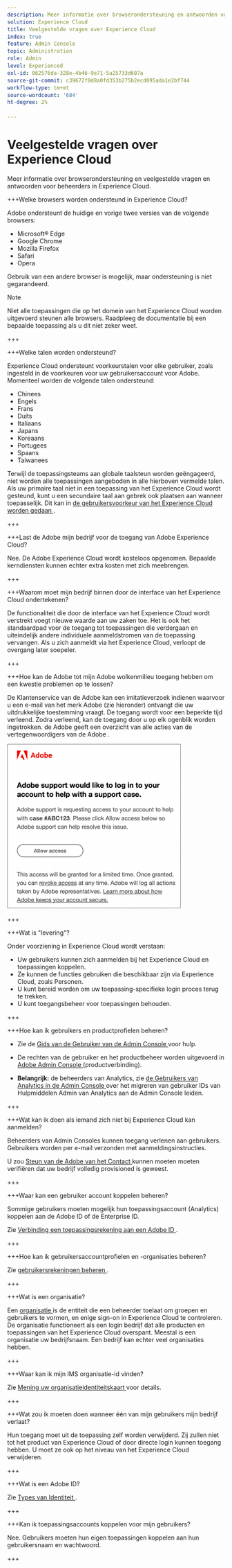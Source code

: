 ```yaml
---
description: Meer informatie over browserondersteuning en antwoorden voor beheerders in de Adobe Experience Cloud.
solution: Experience Cloud
title: Veelgestelde vragen over Experience Cloud
index: true
feature: Admin Console
topic: Administration
role: Admin
level: Experienced
exl-id: 062576da-328e-4b46-9e71-5a25733d607a
source-git-commit: c39672f0d8a0fd353b275b2ecd095ada1e2bf744
workflow-type: tm+mt
source-wordcount: '684'
ht-degree: 2%

---
```


# Veelgestelde vragen over Experience Cloud

Meer informatie over browserondersteuning en veelgestelde vragen en antwoorden voor beheerders in Experience Cloud.

+++Welke browsers worden ondersteund in Experience Cloud?

Adobe ondersteunt de huidige en vorige twee versies van de volgende browsers:

* Microsoft® Edge
* Google Chrome
* Mozilla Firefox
* Safari
* Opera

Gebruik van een andere browser is mogelijk, maar ondersteuning is niet gegarandeerd.

>[!NOTE]
>
>Niet alle toepassingen die op het domein van het Experience Cloud worden uitgevoerd steunen alle browsers. Raadpleeg de documentatie bij een bepaalde toepassing als u dit niet zeker weet.

+++

+++Welke talen worden ondersteund?

Experience Cloud ondersteunt voorkeurstalen voor elke gebruiker, zoals ingesteld in de voorkeuren voor uw gebruikersaccount voor Adobe. Momenteel worden de volgende talen ondersteund:

* Chinees
* Engels
* Frans
* Duits
* Italiaans
* Japans
* Koreaans
* Portugees
* Spaans
* Taiwanees

Terwijl de toepassingsteams aan globale taalsteun worden geëngageerd, niet worden alle toepassingen aangeboden in alle hierboven vermelde talen. Als uw primaire taal niet in een toepassing van het Experience Cloud wordt gesteund, kunt u een secundaire taal aan gebrek ook plaatsen aan wanneer toepasselijk. Dit kan in [ de gebruikersvoorkeur van het Experience Cloud worden gedaan ](https://experience.adobe.com/preferences).

+++

+++Last de Adobe mijn bedrijf voor de toegang van Adobe Experience Cloud?

Nee. De Adobe Experience Cloud wordt kosteloos opgenomen. Bepaalde kerndiensten kunnen echter extra kosten met zich meebrengen.

+++

+++Waarom moet mijn bedrijf binnen door de interface van het Experience Cloud ondertekenen?

De functionaliteit die door de interface van het Experience Cloud wordt verstrekt voegt nieuwe waarde aan uw zaken toe. Het is ook het standaardpad voor de toegang tot toepassingen die verdergaan en uiteindelijk andere individuele aanmeldstromen van de toepassing vervangen. Als u zich aanmeldt via het Experience Cloud, verloopt de overgang later soepeler.

+++

+++Hoe kan de Adobe tot mijn Adobe wolkenmilieu toegang hebben om een kwestie problemen op te lossen?

De Klantenservice van de Adobe kan een imitatieverzoek indienen waarvoor u een e-mail van het merk Adobe (zie hieronder) ontvangt die uw uitdrukkelijke toestemming vraagt. De toegang wordt voor een beperkte tijd verleend. Zodra verleend, kan de toegang door u op elk ogenblik worden ingetrokken. de Adobe geeft een overzicht van alle acties van de vertegenwoordigers van de Adobe .

![ Geval van de Steun van de Adobe ](../assets/support-email.png)

+++

+++Wat is &quot;levering&quot;?

Onder voorziening in Experience Cloud wordt verstaan:

* Uw gebruikers kunnen zich aanmelden bij het Experience Cloud en toepassingen koppelen.
* Ze kunnen de functies gebruiken die beschikbaar zijn via Experience Cloud, zoals Personen.
* U kunt bereid worden om uw toepassing-specifieke login proces terug te trekken.
* U kunt toegangsbeheer voor toepassingen behouden.

+++

+++Hoe kan ik gebruikers en productprofielen beheren?

* Zie de [ Gids van de Gebruiker van de Admin Console ](https://helpx.adobe.com/nl/enterprise/admin-guide.html) voor hulp.

* De rechten van de gebruiker en het productbeheer worden uitgevoerd in [ Adobe Admin Console ](https://adminconsole.adobe.com/enterprise) (productverbinding).

* **Belangrijk:** de beheerders van Analytics, zie [ de Gebruikers van Analytics in de Admin Console ](https://experienceleague.adobe.com/docs/analytics/admin/user-product-management/migrate-users/c-migration-tool.html) over het migreren van gebruiker IDs van Hulpmiddelen Admin van Analytics aan de Admin Console leiden.

+++

+++Wat kan ik doen als iemand zich niet bij Experience Cloud kan aanmelden?

Beheerders van Admin Consoles kunnen toegang verlenen aan gebruikers. Gebruikers worden per e-mail verzonden met aanmeldingsinstructies.

U zou [ Steun van de Adobe van het Contact ](https://experienceleague.adobe.com/?support-solution=General#support) kunnen moeten moeten verifiëren dat uw bedrijf volledig provisioned is geweest.

+++

+++Waar kan een gebruiker account koppelen beheren?

Sommige gebruikers moeten mogelijk hun toepassingsaccount (Analytics) koppelen aan de Adobe ID of de Enterprise ID.

Zie [ Verbinding een toepassingsrekening aan een Adobe ID ](../administration/organizations.md).

+++

+++Hoe kan ik gebruikersaccountprofielen en -organisaties beheren?

Zie [ gebruikersrekeningen beheren ](../administration/organizations.md).

+++

+++Wat is een organisatie?

Een [ organisatie ](../administration/organizations.md) is de entiteit die een beheerder toelaat om groepen en gebruikers te vormen, en enige sign-on in Experience Cloud te controleren. De organisatie functioneert als een login bedrijf dat alle producten en toepassingen van het Experience Cloud overspant. Meestal is een organisatie uw bedrijfsnaam. Een bedrijf kan echter veel organisaties hebben.

+++

+++Waar kan ik mijn IMS organisatie-id vinden?

Zie [ Mening uw organisatieidentiteitskaart ](../administration/organizations.md) voor details.

+++

+++Wat zou ik moeten doen wanneer één van mijn gebruikers mijn bedrijf verlaat?

Hun toegang moet uit de toepassing zelf worden verwijderd. Zij zullen niet tot het product van Experience Cloud of door directe login kunnen toegang hebben. U moet ze ook op het niveau van het Experience Cloud verwijderen.

+++

+++Wat is een Adobe ID?

Zie [ Types van Identiteit ](https://helpx.adobe.com/enterprise/using/identity.html).

+++

+++Kan ik toepassingsaccounts koppelen voor mijn gebruikers?

Nee. Gebruikers moeten hun eigen toepassingen koppelen aan hun gebruikersnaam en wachtwoord.

+++
